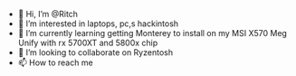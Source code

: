 - 👋 Hi, I’m @Ritch
- 👀 I’m interested in laptops, pc,s hackintosh
- 🌱 I’m currently learning getting Monterey to install on my MSI X570 Meg Unify with rx 5700XT and 5800x chip
- 💞️ I’m looking to collaborate on Ryzentosh
- 📫 How to reach me 

<!---
Ritchwill/Ritchwill is a ✨ special ✨ repository because its `README.md` (this file) appears on your GitHub profile.
You can click the Preview link to take a look at your changes.
--->
